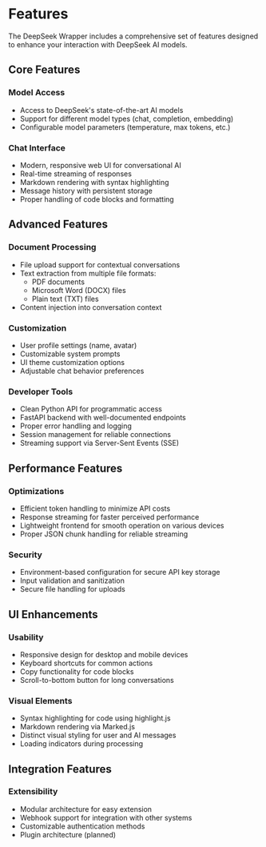 # Features

The DeepSeek Wrapper includes a comprehensive set of features designed to enhance your interaction with DeepSeek AI models.

## Core Features

### Model Access
- Access to DeepSeek's state-of-the-art AI models
- Support for different model types (chat, completion, embedding)
- Configurable model parameters (temperature, max tokens, etc.)

### Chat Interface
- Modern, responsive web UI for conversational AI
- Real-time streaming of responses
- Markdown rendering with syntax highlighting
- Message history with persistent storage
- Proper handling of code blocks and formatting

## Advanced Features

### Document Processing
- File upload support for contextual conversations
- Text extraction from multiple file formats:
  - PDF documents
  - Microsoft Word (DOCX) files
  - Plain text (TXT) files
- Content injection into conversation context

### Customization
- User profile settings (name, avatar)
- Customizable system prompts
- UI theme customization options
- Adjustable chat behavior preferences

### Developer Tools
- Clean Python API for programmatic access
- FastAPI backend with well-documented endpoints
- Proper error handling and logging
- Session management for reliable connections
- Streaming support via Server-Sent Events (SSE)

## Performance Features

### Optimizations
- Efficient token handling to minimize API costs
- Response streaming for faster perceived performance
- Lightweight frontend for smooth operation on various devices
- Proper JSON chunk handling for reliable streaming

### Security
- Environment-based configuration for secure API key storage
- Input validation and sanitization
- Secure file handling for uploads

## UI Enhancements

### Usability
- Responsive design for desktop and mobile devices
- Keyboard shortcuts for common actions
- Copy functionality for code blocks
- Scroll-to-bottom button for long conversations

### Visual Elements
- Syntax highlighting for code using highlight.js
- Markdown rendering via Marked.js
- Distinct visual styling for user and AI messages
- Loading indicators during processing

## Integration Features

### Extensibility
- Modular architecture for easy extension
- Webhook support for integration with other systems
- Customizable authentication methods
- Plugin architecture (planned) 